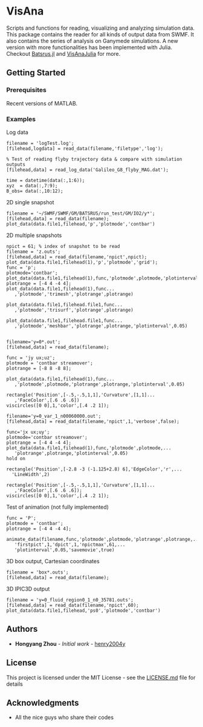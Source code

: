 # VisAna
Scripts and functions for reading, visualizing and analyzing simulation data.
This package contains the reader for all kinds of output data from SWMF.
It also contains the series of analysis on Ganymede simulations.
A new version with more functionalities has been implemented with Julia.
Checkout [Batsrus.jl](https://github.com/henry2004y/Batsrus.jl/) and
[VisAnaJulia](https://github.com/henry2004y/VisAnaJulia) for more.

## Getting Started

### Prerequisites

Recent versions of MATLAB.

### Examples

Log data
```
filename = 'logTest.log';
[filehead,logdata] = read_data(filename,'filetype','log');

% Test of reading flyby trajectory data & compare with simulation outputs
[filehead,data] = read_log_data('Galileo_G8_flyby_MAG.dat');

time = datetime(data(:,1:6));
xyz  = data(:,7:9);
B_obs= data(:,10:12);
```

2D single snapshot
```
filename = '~/SWMF/SWMF/GM/BATSRUS/run_test/GM/IO2/y*';
[filehead,data] = read_data(filename);
plot_data(data.file1,filehead,'p','plotmode','contbar')
```

2D multiple snapshots
```
npict = 61; % index of snapshot to be read
filename = 'z.outs';
[filehead,data] = read_data(filename,'npict',npict);
plot_data(data.file1,filehead(1),'p','plotmode','grid');
func = 'p';
plotmode='contbar';
plot_data(data.file1,filehead(1),func,'plotmode',plotmode,'plotinterval',0.2);
plotrange = [-4 4 -4 4];
plot_data(data.file1,filehead(1),func...
   ,'plotmode','trimesh','plotrange',plotrange)

plot_data(data.file1,filehead.file1,func...
   ,'plotmode','trisurf','plotrange',plotrange)

plot_data(data.file1,filehead.file1,func...
   ,'plotmode','meshbar','plotrange',plotrange,'plotinterval',0.05)


filename='y=0*.out';
[filehead,data] = read_data(filename);

func = 'jy ux;uz';
plotmode = 'contbar streamover';
plotrange = [-8 8 -8 8];

plot_data(data.file1,filehead(1),func...
   ,'plotmode',plotmode,'plotrange',plotrange,'plotinterval',0.05)

rectangle('Position',[-.5,-.5,1,1],'Curvature',[1,1]...
   ,'FaceColor',[.6 .6 .6])
viscircles([0 0],1,'color',[.4 .2 1]);

filename='y=0_var_1_n00060000.out';
[filehead,data] = read_data(filename,'npict',1,'verbose',false);

func='jx ux;uy';
plotmode='contbar streamover';
plotrange = [-4 4 -4 4];
plot_data(data.file1,filehead(1),func,'plotmode',plotmode,...
   'plotrange',plotrange,'plotinterval',0.05)
hold on

rectangle('Position',[-2.8 -3 (-1.125+2.8) 6],'EdgeColor','r',...
  'LineWidth',2)

rectangle('Position',[-.5,-.5,1,1],'Curvature',[1,1]...
   ,'FaceColor',[.6 .6 .6]);
viscircles([0 0],1,'color',[.4 .2 1]);
```

Test of animation (not fully implemented)
```
func = 'P';
plotmode = 'contbar';
plotrange = [-4 4 -4 4];

animate_data(filename,func,'plotmode',plotmode,'plotrange',plotrange,...
   'firstpict',1,'dpict',1,'npictmax',61,...
   'plotinterval',0.05,'savemovie',true)
```

3D box output, Cartesian coordinates
```
filename = 'box*.outs';
[filehead,data] = read_data(filename);
```

3D IPIC3D output
```
filename = 'y=0_fluid_region0_1_n0_35781.outs';
[filehead,data] = read_data(filename,'npict',60);
plot_data(data.file1,filehead,'ps0','plotmode','contbar')
```

## Authors

* **Hongyang Zhou** - *Initial work* - [henry2004y](https://github.com/henry2004y)

## License

This project is licensed under the MIT License - see the [LICENSE.md](LICENSE.md) file for details

## Acknowledgments

* All the nice guys who share their codes



